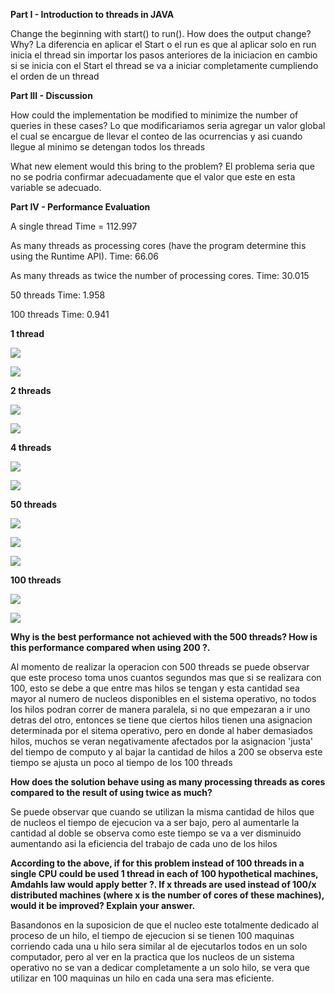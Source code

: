**Part I - Introduction to threads in JAVA**

Change the beginning with start() to run(). How does the output change? Why?
La diferencia en aplicar el Start o el run es que al aplicar solo en run inicia el thread sin importar los pasos anteriores de la iniciacion
en cambio si se inicia con el Start el thread se va a iniciar completamente cumpliendo el orden de un thread

**Part III - Discussion**

How could the implementation be modified to minimize the number of queries in these cases?
Lo que modificariamos seria agregar un valor global el cual se encargue de llevar el conteo de las ocurrencias y asi cuando llegue al minimo se detengan todos los threads

What new element would this bring to the problem?
El problema seria que no se podria confirmar adecuadamente que el valor que este en esta variable se adecuado.


**Part IV - Performance Evaluation** 

A single thread Time = 112.997

As many threads as processing cores (have the program determine this using the Runtime API). Time: 66.06

As many threads as twice the number of processing cores. Time: 30.015

50 threads Time: 1.958

100 threads Time: 0.941


**1 thread**

![](Images/Imagen1.png)

![](Images/imagen2.png)


**2 threads**

![](Images/imagen3.png)

![](Images/imagen4.png)


**4 threads** 

![](Images/imagen5.png)

![](Images/imagen6.png)


**50 threads** 

![](Images/imagen7.png)

![](Images/imagen8.png)

![](Images/imagen9.png)


**100 threads**

![](Images/imagen10.png)

![](Images/imagen11.png)


**Why is the best performance not achieved with the 500 threads? How is this performance compared when using 200 ?.**

Al momento de realizar la operacion con 500 threads se puede observar que este proceso toma unos cuantos segundos mas que si se realizara con 100, esto se debe a que entre mas hilos se tengan y esta cantidad sea mayor al numero de nucleos disponibles en el sistema operativo, no todos los hilos podran correr de manera paralela, si no que empezaran a ir uno detras del otro, entonces se tiene que ciertos hilos tienen una asignacion determinada por el sitema operativo, pero en donde al haber demasiados hilos, muchos se veran negativamente afectados por la asignacion 'justa' del tiempo de computo y al bajar la cantidad de hilos a 200 se observa este tiempo se ajusta un poco al tiempo de los 100 threads


**How does the solution behave using as many processing threads as cores compared to the result of using twice as much?**

Se puede observar que cuando se utilizan la misma cantidad de hilos que de nucleos el tiempo de ejecucion va a ser bajo, pero al aumentarle la cantidad al doble se observa como este tiempo se va a ver disminuido aumentando asi la eficiencia del trabajo de cada uno de los hilos

**According to the above, if for this problem instead of 100 threads in a single CPU could be used 1 thread in each of 100 hypothetical machines, Amdahls law would apply better ?. If x threads are used instead of 100/x distributed machines (where x is the number of cores of these machines), would it be improved? Explain your answer.**

Basandonos en la suposicion de que el nucleo este totalmente dedicado al proceso de un hilo, el tiempo de ejecucion si se tienen 100 maquinas corriendo cada una u hilo sera similar al de ejecutarlos todos en un solo computador, pero al ver en la practica que los nucleos de un sistema operativo no se van a dedicar completamente a un solo hilo, se vera que utilizar en 100 maquinas un hilo en cada una sera mas eficiente.

